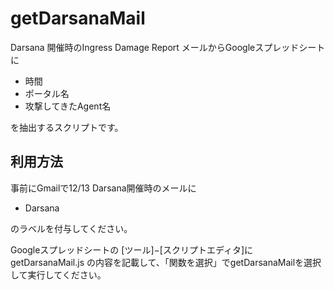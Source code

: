 getDarsanaMail
==============

Darsana 開催時のIngress Damage Report メールからGoogleスプレッドシートに

* 時間
* ポータル名
* 攻撃してきたAgent名

を抽出するスクリプトです。

利用方法
---------

事前にGmailで12/13 Darsana開催時のメールに

* Darsana

のラベルを付与してください。

Googleスプレッドシートの
[ツール]−[スクリプトエディタ]に
getDarsanaMail.js
の内容を記載して、「関数を選択」でgetDarsanaMailを選択して実行してください。
